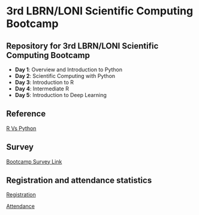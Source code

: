 # 3rd LBRN/LONI Scientific Computing Bootcamp

## Repository for 3rd LBRN/LONI Scientific Computing Bootcamp

* **Day 1**: Overview and Introduction to Python
* **Day 2**: Scientific Computing with Python
* **Day 3**: Introduction to R
* **Day 4**: Intermediate R
* **Day 5**: Introduction to Deep Learning

## Reference
[R Vs Python](https://www.guru99.com/r-vs-python.html)

## Survey
[Bootcamp Survey Link](https://forms.office.com/Pages/ResponsePage.aspx?id=P61NLa5Q2UeDoJrisfRm-Gquet-W2uBIu1blHkiYGj1UQkRQNUNKQVA2RjRaWUVIRUtRSFU3T1A1Ry4u)

## Registration and attendance statistics
[Registration](https://public.tableau.com/views/lbrn_regist/Dashboard1?:display_count=y&publish=yes&:origin=viz_share_link)

[Attendance](https://public.tableau.com/views/lbrn_attend/Dashboard1?:display_count=y&publish=yes&:origin=viz_share_link)
